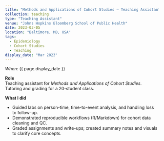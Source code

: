 ```yaml
---
title: "Methods and Applications of Cohort Studies — Teaching Assistant (Mar 2023)"
collection: teaching
type: "Teaching Assistant"
venue: "Johns Hopkins Bloomberg School of Public Health"
date: 2023-03-05
location: "Baltimore, MD, USA"
tags:
  - Epidemiology
  - Cohort Studies
  - Teaching
display_date: "Mar 2023"
---
```


*When:* {{ page.display_date }}

**Role**  
Teaching assistant for *Methods and Applications of Cohort Studies*. Tutoring and grading for a 20-student class.

**What I did**  
- Guided labs on person-time, time-to-event analysis, and handling loss to follow-up.  
- Demonstrated reproducible workflows (R/Markdown) for cohort data cleaning and QC.  
- Graded assignments and write-ups; created summary notes and visuals to clarify core concepts.
